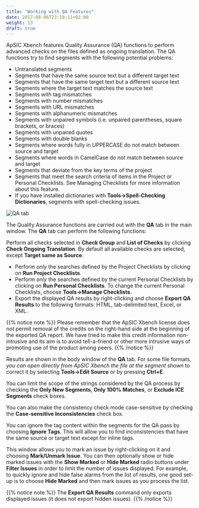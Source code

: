 ```yaml
---
title: "Working with QA Features"
date: 2017-08-06T23:10:11+02:00
weight: 13
draft: true
---
```


ApSIC Xbench features Quality Assurance (QA) functions to perform 
advanced checks on the files defined as ongoing translation.
The QA functions try to find segments with the following potential problems:

*	Untranslated segments
*	Segments that have the same source text but a different target text
*	Segments that have the same target text but a different source text
*	Segments where the target text matches the source text
*	Segments with tag mismatches
*	Segments with number mismatches
*	Segments with URL mismatches
*	Segments with alphanumeric mismatches
*	Segments with unpaired symbols (i.e. unpaired parentheses, square 
	brackets, or braces)
*	Segments with unpaired quotes
*	Segments with double blanks
*	Segments where words fully in UPPERCASE do not match between 
	source and target
*	Segments where words in CamelCase do not match between source 
	and target 
*	Segments that deviate from the key terms of the project
*	Segments that meet the search criteria of items in the Project or 
	Personal Checklists. See Managing Checklists for more information 
	about this feature.
*	If you have installed dictionaries with **Tools->Spell-Checking Dictionaries**,
	segments with spell-checking issues. 

![QA tab](/user-guide/dialog-main-window-qa-tab.jpg)

The Quality Assurance functions are carried out with the **QA**
tab in the main window. The **QA** tab can perform the following functions:

Perform all checks selected in **Check Group** and **List of Checks** by 
clicking **Check Ongoing Translation**. By default all available checks are 
selected, except **Target same as Source**.

*	Perform *only* the searches defined by the Project Checklists by 
	clicking on **Run Project Checklists**.
*	Perform *only* the searches defined by the current Personal Checklists 
	by clicking on **Run Personal Checklists**. To change the current 
	Personal Checklists, choose **Tools->Manage Checklists**.
*	Export the displayed QA results by right-clicking and choose 
	**Export QA Results** to the following formats: HTML, tab-delimited text, 
	Excel, or XML.

{{% notice note %}}
Please remember that the ApSIC Xbench license does not permit 
removal of the credits on the right-hand side at the beginning of the 
exported QA report. We have tried to make this credit information non-intrusive
and its aim is to avoid tell-a-friend or other more intrusive ways 
of promoting use of the product among peers. 
{{% /notice %}}

Results are shown in the body window of the **QA** tab. For some file 
formats, *you can open directly from ApSIC Xbench the file at the segment 
shown* to correct it by selecting **Tools->Edit Source** or by pressing 
**Ctrl+E**.

You can limit the scope of the strings considered by the QA process by 
checking the **Only New Segments**, **Only 100% Matches**, or 
**Exclude ICE Segments** check boxes. 

You can also make the consistency check mode case-sensitive by 
checking the **Case-sensitive Inconsistencies** check box.

You can ignore the tag content within the segments for the QA pass by 
choosing **Ignore Tags**. This will allow you to find inconsistencies that 
have the same source or target text except for inline tags.

This window allows you to mark an issue by right-clicking on it and 
choosing **Mark/Unmark Issue**. You can then optionally show or hide 
marked issues with the **Show Marked** or **Hide Marked** radio buttons 
under **Filter Issues** in order to limit the number of issues displayed. For 
example, to quickly ignore and hide false alarms from the list of results, 
one good set-up is to choose **Hide Marked** and then mark issues as you 
process the list.

{{% notice note %}}
The **Export QA Results** command only exports displayed issues
(it does not export hidden issues).
{{% /notice %}}